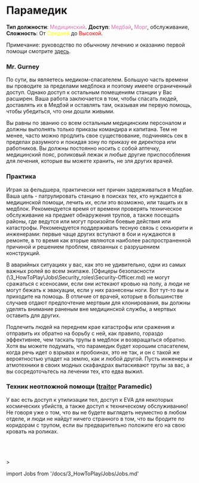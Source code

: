 # Парамедик

**Тип должности**: <font color="#d673b2">Медицинский</font>. **Доступ**: <font color="#d673b2">Медбай</font>, <font color="#d673b2">Морг</font>, обслуживание, **Сложность**: От <font color="Yellow">Средней</font> до <font color="Red">Высокой</font>.

Примечание: руководство по обычному лечению и оказанию первой помощи смотрите [здесь](\3_HowToPlay\Jobs\Medical_roles\Medical-Doctor.md).

### Mr. Gurney

По сути, вы являетесь медиком-спасателем. Большую часть времени вы проводите за пределами медблока и поэтому имеете ограниченный доступ. Однако доступ к остальным помещениям станции у Вас расширен. Ваша работа заключается в том, чтобы спасать людей, доставлять их в Медбэй и оставлять там, оказывая им первую помощь, чтобы убедиться, что они дошли живыми.

Вы равны по званию со всем остальным медицинским персоналом и должны выполнять только приказы командира и капитана. Тем не менее, часто можно продлить свое существование, подчиняясь сек в пределах разумного и покидая зону по приказу ее директора или работников. Вы должны постоянно носить с собой аптечку, медицинский пояс, роликовый лежак и любые другие приспособления для лечения, которые вы можете хранить, не зля других врачей.

### Практика

Играя за фельдшера, практически нет причин задерживаться в Медбае. Ваша цель - патрулировать станцию в поисках тех, кто нуждается в медицинской помощи, лечить их, если это возможно, или тащить их в медблок. Рекомендуется время от времени проверять техническое обслуживание на предмет обнаружения трупов, а также посещать районы, где ведутся или могут произойти боевые действия или катастрофы. Рекомендуется поддерживать тесную связь с секьюрити и инженерами: первые чаще других вступают в бои и нуждаются в ремонте, в то время как вторые являются наиболее распространенной причиной и решением проблем, связанных с разрушением конструкций.

В аварийных ситуациях у вас, как это не удивительно, одни из самых важных ролей во всем экипаже. [Офицеры безопасности (\3_HowToPlay\Jobs\Security_roles\Security-Officer.md) не могут сражаться с ксеносами, если они истекают кровью на полу, а люди не могут бежать к эвакуации, если у них разнесены ноги. Вот тут-то вы и приходите на помощь. В отличие от врачей, которые в большинстве случаев отдают предпочтение мертвым для клонирования, вы должны уделять внимание раненым вне медицинской службы, а мертвых оставить для других.

Подлечить людей на переднем крае катастрофы или сражения и отправить их обратно на борьбу с ней, как правило, гораздо эффективнее, чем таскать трупы в медблок и возвращаться обратно. Хотя вы можете подумать, что парамедик будет хорошим спасателем, когда речь идет о взрывах и пробоинах, это не так, и он с такой же вероятностью упадет на землю, как и любой другой. Пусть инженеры и атмотехники в своих модных скафандрах вытаскивают трупы за вас, а вы сосредоточьтесь на лечении тех, кто едва выжил.

### Техник неотложной помощи ([traitor](\3_HowToPlay\Jobs\Antagonist_roles\Traitor.md) Paramedic)

У вас есть доступ к утилизации тел, доступ к EVA для некоторых космических убийств, а также доступ к техническому обслуживанию! Не говоря уже о том, что вы не будете выглядеть неуместно в любом отделе, и люди не найдут ничего странного в том, что вы бродите по коридорам с трупом, если вы предварительно положите его на свою кровать на роликах.

  <br/>
<br/>
<br/>>

import Jobs from '/docs/3_HowToPlay/Jobs/Jobs.md'

<Jobs />

